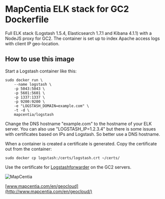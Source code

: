 # MapCentia ELK stack for GC2 Dockerfile

Full ELK stack (Logstash 1.5.4, Elasticsearch 1.7.1 and Kibana 4.1.1) with a NodeJS proxy for GC2. The container is set up to index Apache access logs with client IP geo-location.

## How to use this image

Start a Logstash container like this:

    sudo docker run \
        --name logstash \
        -p 5043:5043 \
        -p 5601:5601 \
        -p 1337:1337 \
        -p 9200:9200 \
        -e "LOGSTASH_DOMAIN=example.com" \
        -t -d \
        mapcentia/logstash
    
Change the DNS hostname "example.com" to the hostname of your ELK server. You can also use "LOGSTASH_IP=1.2.3.4" but there is some issues with certificates based on IPs and Logstash. So better use a DNS hostname. 

When a container is created a certificate is generated. Copy the certificate out from the container:

    sudo docker cp logstash:/certs/logstash.crt ~/certs/
    
Use the certificate for [Logstashforwarder](https://hub.docker.com/r/mapcentia/logstash-forwarder) on the GC2 servers.

![MapCentia](https://geocloud.mapcentia.com/assets/images/MapCentia_geocloud_200.png)

[www.mapcentia.com/en/geocloud](http://www.mapcentia.com/en/geocloud/)